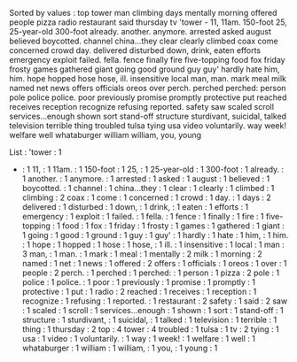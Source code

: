 Sorted by values :
top tower man climbing days mentally morning offered people pizza radio restaurant said thursday tv 'tower - 11, 11am. 150-foot 25, 25-year-old 300-foot already. another. anymore. arrested asked august believed boycotted. channel china...they clear clearly climbed coax come concerned crowd day. delivered disturbed down, drink, eaten efforts emergency exploit failed. fella. fence finally fire five-topping food fox friday frosty games gathered giant going good ground guy guy' hardly hate him, him. hope hopped hose hose, ill. insensitive local man, man. mark meal milk named net news offers officials oreos over perch. perched perched: person pole police police. poor previously promise promptly protective put reached receives reception recognize refusing reported. safety saw scaled scroll services...enough shown sort stand-off structure sturdivant, suicidal, talked television terrible thing troubled tulsa tying usa video voluntarily. way week! welfare well whataburger william william, you, young 

List :
'tower : 1
- : 1
11, : 1
11am. : 1
150-foot : 1
25, : 1
25-year-old : 1
300-foot : 1
already. : 1
another. : 1
anymore. : 1
arrested : 1
asked : 1
august : 1
believed : 1
boycotted. : 1
channel : 1
china...they : 1
clear : 1
clearly : 1
climbed : 1
climbing : 2
coax : 1
come : 1
concerned : 1
crowd : 1
day. : 1
days : 2
delivered : 1
disturbed : 1
down, : 1
drink, : 1
eaten : 1
efforts : 1
emergency : 1
exploit : 1
failed. : 1
fella. : 1
fence : 1
finally : 1
fire : 1
five-topping : 1
food : 1
fox : 1
friday : 1
frosty : 1
games : 1
gathered : 1
giant : 1
going : 1
good : 1
ground : 1
guy : 1
guy' : 1
hardly : 1
hate : 1
him, : 1
him. : 1
hope : 1
hopped : 1
hose : 1
hose, : 1
ill. : 1
insensitive : 1
local : 1
man : 3
man, : 1
man. : 1
mark : 1
meal : 1
mentally : 2
milk : 1
morning : 2
named : 1
net : 1
news : 1
offered : 2
offers : 1
officials : 1
oreos : 1
over : 1
people : 2
perch. : 1
perched : 1
perched: : 1
person : 1
pizza : 2
pole : 1
police : 1
police. : 1
poor : 1
previously : 1
promise : 1
promptly : 1
protective : 1
put : 1
radio : 2
reached : 1
receives : 1
reception : 1
recognize : 1
refusing : 1
reported. : 1
restaurant : 2
safety : 1
said : 2
saw : 1
scaled : 1
scroll : 1
services...enough : 1
shown : 1
sort : 1
stand-off : 1
structure : 1
sturdivant, : 1
suicidal, : 1
talked : 1
television : 1
terrible : 1
thing : 1
thursday : 2
top : 4
tower : 4
troubled : 1
tulsa : 1
tv : 2
tying : 1
usa : 1
video : 1
voluntarily. : 1
way : 1
week! : 1
welfare : 1
well : 1
whataburger : 1
william : 1
william, : 1
you, : 1
young : 1
